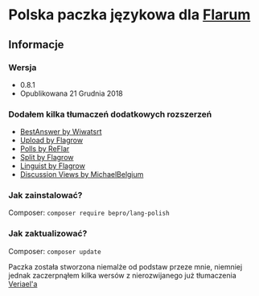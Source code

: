 # Polska paczka językowa dla [Flarum](http://flarum.org/)

## Informacje
### Wersja
- 0.8.1
- Opublikowana 21 Grudnia 2018
### Dodałem kilka tłumaczeń dodatkowych rozszerzeń
- [BestAnswer by Wiwatsrt ](https://github.com/wiwatsrt/flarum-ext-best-answer)
- [Upload by Flagrow](https://github.com/flagrow/upload)
- [Polls by ReFlar](https://github.com/ReFlar/polls)
- [Split by Flagrow ](https://github.com/flagrow/split)
- [Linguist by Flagrow](https://flagrow.io/extensions/flagrow/linguist)
- [Discussion Views by MichaelBelgium](https://github.com/MichaelBelgium/flarum-discussion-views)


### Jak zainstalować?
Composer: `composer require bepro/lang-polish`
### Jak zaktualizować?
Composer: `composer update`

Paczka została stworzona niemalże od podstaw przeze mnie, niemniej jednak zaczerpnąłem kilka wersów z nierozwijanego już tłumaczenia [Veriael'a](https://github.com/priard/flarum-polish)
